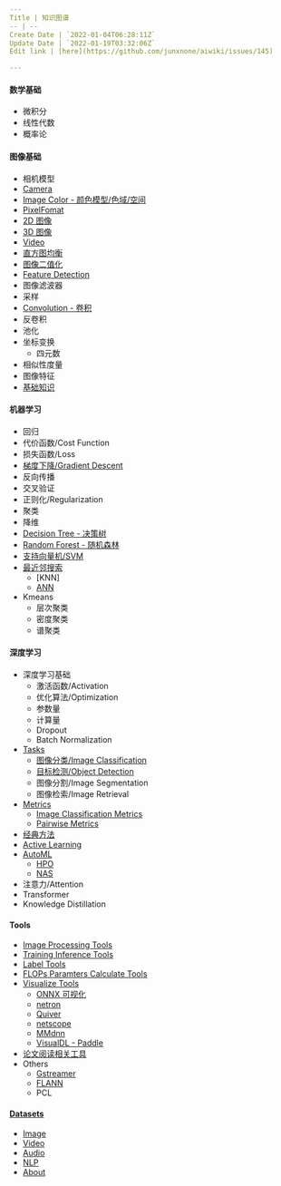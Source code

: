 ```yaml
---
Title | 知识图谱
-- | --
Create Date | `2022-01-04T06:28:11Z`
Update Date | `2022-01-19T03:32:06Z`
Edit link | [here](https://github.com/junxnone/aiwiki/issues/145)

---
```

#### 数学基础

- 微积分
- 线性代数
- 概率论

#### 图像基础

- 相机模型
- [Camera](/Camera)
- [Image Color - 颜色模型/色域/空间](./Image_Color)
- [PixelFomat](/PixelFormat)
- [2D 图像](./2D_Images)
- [3D 图像](./3D_Images)
- [Video](./Video)
- [直方图均衡](/Histogram_Equalization)
- [图像二值化](/Image_Thresholding)
- [Feature Detection](/Feature_Detection)
- 图像滤波器
- 采样
- [Convolution - 卷积](/Convolution_Summary.md)
- 反卷积
- 池化
- 坐标变换
  - 四元数
- 相似性度量
- 图像特征
- [基础知识](/基础知识)

#### 机器学习

- 回归
- 代价函数/Cost Function
- 损失函数/Loss
- [梯度下降/Gradient Descent](/Gradient_Descent)
- 反向传播
- 交叉验证
- 正则化/Regularization
- 聚类
- 降维
- [Decision Tree - 决策树](/Decision_Tree)
- [Random Forest - 随机森林](/Random_Forest)
- [支持向量机/SVM](/SVM)
- [最近邻搜索](/Nearest_Neighbor_Search)
  - [KNN]
  - [ANN](/Approximate_Nearest_Neighbor)
- Kmeans
  - 层次聚类
  - 密度聚类
  - 谱聚类

#### 深度学习

- 深度学习基础
  - 激活函数/Activation
  - 优化算法/Optimization
  - 参数量
  - 计算量
  - Dropout
  - Batch Normalization
- [Tasks](/Tasks_Summary)
  - [图像分类/Image Classification](/Image_Classification)
  - [目标检测/Object Detection](/Image_Object_Detection)
  - 图像分割/Image Segmentation
  - 图像检索/Image Retrieval 
- [Metrics](/Metrics)
  - [Image Classification Metrics](/Image_Classification_Metrics)
  - [Pairwise Metrics](/Pairwise_Metrics)
- [经典方法](/Classic_Algos)
- [Active Learning](/Active_Learning_Summary)
- [AutoML](/AutoML)
  - [HPO](/HPO)
  - [NAS](/NAS)
- 注意力/Attention
- Transformer
- Knowledge Distillation

#### Tools
- [Image Processing Tools](/Image_Processing_Tools)
- [Training Inference Tools](/Training_Inference_Tools) 
- [Label Tools](Data_Label_Tools)
- [FLOPs Paramters Calculate Tools](/FLOPs_Parameters_Calculate_Tools)
- [Visualize Tools](/可视化)
  - [ONNX 可视化](/ONNX_Visualizing)
  - [netron](netron)
  - [Quiver](/Quiver)
  - [netscope](http://ethereon.github.io/netscope/quickstart.html)
  - [MMdnn](https://github.com/microsoft/MMdnn)
  - [VisualDL - Paddle](https://github.com/PaddlePaddle/VisualDL)
- [论文阅读相关工具](/papers)
- Others
  - [Gstreamer](/Gstreamer)
  - [FLANN](/FLANN)
  - PCL

####  [Datasets](Datasets)
  - [Image](/Datasets_Image)
  - [Video](/Datasets_Video)
  - [Audio](/Datasets_Audio)
  - [NLP](/Datasets_NLP)
- [About](/about.md)


